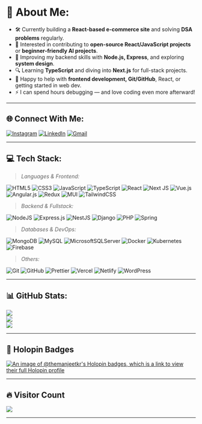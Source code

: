 # 💫 About Me:
- 🛠️ Currently building a **React-based e-commerce site** and solving **DSA problems** regularly.  
- 🤝 Interested in contributing to **open-source React/JavaScript projects** or **beginner-friendly AI projects**.  
- 🚀 Improving my backend skills with **Node.js, Express**, and exploring **system design**.  
- 🔍 Learning **TypeScript** and diving into **Next.js** for full-stack projects.  
- 💬 Happy to help with **frontend development, Git/GitHub**, React, or getting started in web dev.  
- ⚡ I can spend hours debugging — and love coding even more afterward!

---

## 🌐 Connect With Me:

[![Instagram](https://img.shields.io/badge/Instagram-%23E4405F.svg?logo=Instagram&logoColor=white)](https://instagram.com/themanjeetkr)
[![LinkedIn](https://img.shields.io/badge/LinkedIn-%230077B5.svg?logo=linkedin&logoColor=white)](https://www.linkedin.com/in/manjeet-kumar-9a2929314/)
[![Gmail](https://img.shields.io/badge/Email-D14836?logo=gmail&logoColor=white)](mailto:themanjeetkr@gmail.com)

---

## 💻 Tech Stack:

> _Languages & Frontend:_

![HTML5](https://img.shields.io/badge/html5-%23E34F26.svg?logo=html5&logoColor=white)
![CSS3](https://img.shields.io/badge/css3-%231572B6.svg?logo=css3&logoColor=white)
![JavaScript](https://img.shields.io/badge/javascript-%23323330.svg?logo=javascript&logoColor=%23F7DF1E)
![TypeScript](https://img.shields.io/badge/typescript-%23007ACC.svg?logo=typescript&logoColor=white)
![React](https://img.shields.io/badge/react-%2320232a.svg?logo=react&logoColor=%2361DAFB)
![Next JS](https://img.shields.io/badge/Next-black?logo=next.js&logoColor=white)
![Vue.js](https://img.shields.io/badge/vue.js-%2335495e.svg?logo=vuedotjs&logoColor=%234FC08D)
![Angular.js](https://img.shields.io/badge/angular.js-%23E23237.svg?logo=angularjs&logoColor=white)
![Redux](https://img.shields.io/badge/redux-%23593d88.svg?logo=redux&logoColor=white)
![MUI](https://img.shields.io/badge/MUI-%230081CB.svg?logo=mui&logoColor=white)
![TailwindCSS](https://img.shields.io/badge/tailwindcss-%2338B2AC.svg?logo=tailwind-css&logoColor=white)

> _Backend & Fullstack:_

![NodeJS](https://img.shields.io/badge/node.js-6DA55F?logo=node.js&logoColor=white)
![Express.js](https://img.shields.io/badge/express.js-%23404d59.svg?logo=express&logoColor=white)
![NestJS](https://img.shields.io/badge/nestjs-%23E0234E.svg?logo=nestjs&logoColor=white)
![Django](https://img.shields.io/badge/django-%23092E20.svg?logo=django&logoColor=white)
![PHP](https://img.shields.io/badge/php-%23777BB4.svg?logo=php&logoColor=white)
![Spring](https://img.shields.io/badge/spring-%236DB33F.svg?logo=spring&logoColor=white)

> _Databases & DevOps:_

![MongoDB](https://img.shields.io/badge/MongoDB-%234ea94b.svg?logo=mongodb&logoColor=white)
![MySQL](https://img.shields.io/badge/mysql-4479A1.svg?logo=mysql&logoColor=white)
![MicrosoftSQLServer](https://img.shields.io/badge/Microsoft%20SQL%20Server-CC2927?logo=microsoft%20sql%20server&logoColor=white)
![Docker](https://img.shields.io/badge/docker-%230db7ed.svg?logo=docker&logoColor=white)
![Kubernetes](https://img.shields.io/badge/kubernetes-%23326ce5.svg?logo=kubernetes&logoColor=white)
![Firebase](https://img.shields.io/badge/firebase-%23039BE5.svg?logo=firebase)

> _Others:_

![Git](https://img.shields.io/badge/git-%23F05033.svg?logo=git&logoColor=white)
![GitHub](https://img.shields.io/badge/github-%23121011.svg?logo=github&logoColor=white)
![Prettier](https://img.shields.io/badge/prettier-%23F7B93E.svg?logo=prettier&logoColor=black)
![Vercel](https://img.shields.io/badge/vercel-%23000000.svg?logo=vercel&logoColor=white)
![Netlify](https://img.shields.io/badge/netlify-%23000000.svg?logo=netlify&logoColor=#00C7B7)
![WordPress](https://img.shields.io/badge/WordPress-%23117AC9.svg?logo=WordPress&logoColor=white)

---

## 📊 GitHub Stats:

![](https://github-readme-stats.vercel.app/api?username=themanjeetkr&theme=radical&hide_border=false)<br/>
![](https://nirzak-streak-stats.vercel.app/?user=themanjeetkr&theme=radical&hide_border=false)<br/>
![](https://github-readme-stats.vercel.app/api/top-langs/?username=themanjeetkr&theme=radical&layout=compact)

---

## 🏅 Holopin Badges

[![An image of @themanjeetkr's Holopin badges, which is a link to view their full Holopin profile](https://holopin.me/themanjeetkr)](https://holopin.io/@themanjeetkr)

---

## 🔥 Visitor Count

[![](https://visitcount.itsvg.in/api?id=themanjeetkr&icon=0&color=0)](https://visitcount.itsvg.in)

---

<!-- Proudly created with GPRM ( https://gprm.itsvg.in ) -->

